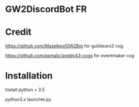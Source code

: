 # GW2DiscordBot FR

# Credit
https://github.com/Maselkov/GW2Bot for guildwars2 cog

https://github.com/asmalic/anddy43-cogs for eventmaker cog

# Installation
Install python > 3.5

python3.x launcher.py
